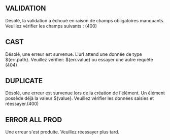 ## VALIDATION 
Désolé, la validation a échoué en raison de champs obligatoires manquants. Veuillez vérifier les champs suivants : (400)

## CAST
Désolé, une erreur est survenue. L'url attend une donnée de type ${err.path}. Veuillez vérifier: ${err.value} ou essayer une autre requête (404)


## DUPLICATE
Désolé, une erreur est survenue lors de la création de l'élément. Un élément possède déjà la valeur ${value}. Veuillez vérifier les données saisies et réessayer.(400)

## ERROR ALL PROD
Une erreur s'est produite. Veuillez réessayer plus tard.